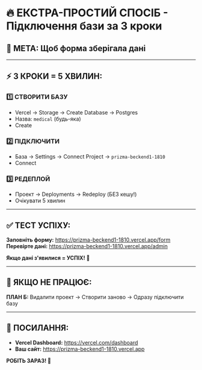 # 🔥 ЕКСТРА-ПРОСТИЙ СПОСІБ - Підключення бази за 3 кроки

## 🎯 **МЕТА: Щоб форма зберігала дані**

---

## ⚡ **3 КРОКИ = 5 ХВИЛИН:**

### **1️⃣ СТВОРИТИ БАЗУ**
- Vercel → Storage → Create Database → Postgres
- Назва: `medical` (будь-яка)
- Create

### **2️⃣ ПІДКЛЮЧИТИ**
- База → Settings → Connect Project → `prizma-beckend1-1810`
- Connect

### **3️⃣ РЕДЕПЛОЙ**
- Проект → Deployments → Redeploy (БЕЗ кешу!)
- Очікувати 5 хвилин

---

## ✅ **ТЕСТ УСПІХУ:**

**Заповніть форму:** https://prizma-beckend1-1810.vercel.app/form
**Перевірте дані:** https://prizma-beckend1-1810.vercel.app/admin

**Якщо дані з'явилися = УСПІХ! 🎉**

---

## 🚨 **ЯКЩО НЕ ПРАЦЮЄ:**

**ПЛАН Б:** Видалити проект → Створити заново → Одразу підключити базу

---

## 🔗 **ПОСИЛАННЯ:**

- **Vercel Dashboard:** https://vercel.com/dashboard
- **Ваш сайт:** https://prizma-beckend1-1810.vercel.app

**РОБІТЬ ЗАРАЗ! 🚀**